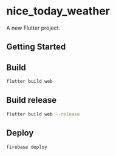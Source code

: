 # nice_today_weather

A new Flutter project.

## Getting Started

## Build

```bash
flutter build web
```

## Build release

```bash
flutter build web --release
```

## Deploy

```bash
firebase deploy
```
